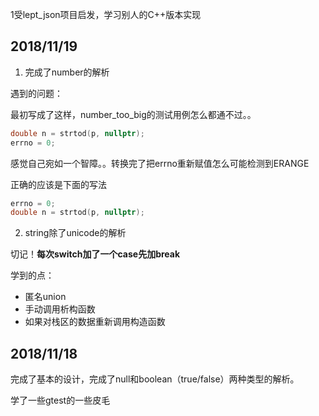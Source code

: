 1受lept_json项目启发，学习别人的C++版本实现

## 2018/11/19

1. 完成了number的解析

遇到的问题：

最初写成了这样，number_too_big的测试用例怎么都通不过。。

```c++
double n = strtod(p, nullptr);
errno = 0;
```

感觉自己宛如一个智障。。转换完了把errno重新赋值怎么可能检测到ERANGE

正确的应该是下面的写法

```c++
errno = 0;
double n = strtod(p, nullptr);
```
2. string除了unicode的解析

切记！**每次switch加了一个case先加break**

学到的点：

- 匿名union
- 手动调用析构函数
- 如果对栈区的数据重新调用构造函数

## 2018/11/18

完成了基本的设计，完成了null和boolean（true/false）两种类型的解析。

学了一些gtest的一些皮毛